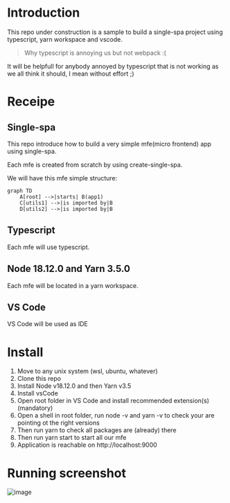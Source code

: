 # Introduction

This repo under construction is a sample to build a single-spa project using typescript, yarn workspace and vscode.

> Why typescript is annoying us but not webpack :(

It will be helpfull for anybody annoyed by typescript that is not working as we all think it should, I mean without effort ;)

# Receipe

## Single-spa

This repo introduce how to build a very simple mfe(micro frontend) app using single-spa.

Each mfe is created from scratch by using create-single-spa.

We will have this mfe simple structure:

```mermaid
graph TD
    A[root] -->|starts| B(app1)
    C[utils1] -->|is imported by|B
    D[utils2] -->|is imported by|B
```

## Typescript

Each mfe will use typescript.

## Node 18.12.0 and Yarn 3.5.0

Each mfe will be located in a yarn workspace.

## VS Code

VS Code will be used as IDE

# Install

1. Move to any unix system (wsl, ubuntu, whatever) 
2. Clone this repo
3. Install Node v18.12.0 and then Yarn v3.5
4. Install vsCode
5. Open root folder in VS Code and install recommended extension(s) (mandatory)
6. Open a shell in root folder, run node -v and yarn -v to check your are pointing ot the right versions
7. Then run yarn to check all packages are (already) there
8. Then run yarn start to start all our mfe
9. Application is reachable on http://localhost:9000

# Running screenshot
![image](https://user-images.githubusercontent.com/38427185/229594967-bd006ccf-327e-43af-8798-dead4395b6be.png)

